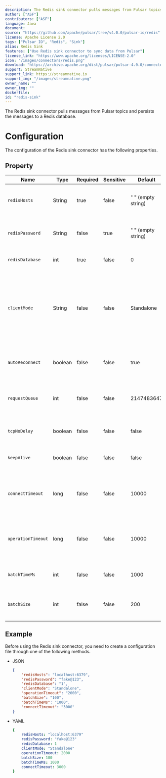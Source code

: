 ```yaml
---
description: The Redis sink connector pulls messages from Pulsar topics and persists the messages to a Redis database.
author: ["ASF"]
contributors: ["ASF"]
language: Java
document:
source: "https://github.com/apache/pulsar/tree/v4.0.0/pulsar-io/redis"
license: Apache License 2.0
tags: ["Pulsar IO", "Redis", "Sink"]
alias: Redis Sink
features: ["Use Redis sink connector to sync data from Pulsar"]
license_link: "https://www.apache.org/licenses/LICENSE-2.0"
icon: "/images/connectors/redis.png"
download: "https://archive.apache.org/dist/pulsar/pulsar-4.0.0/connectors/pulsar-io-redis-4.0.0.nar"
support: StreamNative
support_link: https://streamnative.io
support_img: "/images/streamnative.png"
owner_name: ""
owner_img: ""
dockerfile: 
id: "redis-sink"
---
```


The Redis sink connector pulls messages from Pulsar topics and persists the messages to a Redis database.

# Configuration

The configuration of the Redis sink connector has the following properties.

## Property

| Name               | Type    | Required | Sensitive | Default            | Description                                                                                                                     |
|--------------------|---------|----------|-----------|--------------------|---------------------------------------------------------------------------------------------------------------------------------|
| `redisHosts`       | String  | true     | false     | " " (empty string) | A comma-separated list of Redis hosts to connect to.                                                                            |
| `redisPassword`    | String  | false    | true      | " " (empty string) | The password used to connect to Redis.                                                                                          |
| `redisDatabase`    | int     | true     | false     | 0                  | The Redis database to connect to.                                                                                               |
| `clientMode`       | String  | false    | false     | Standalone         | The client mode when interacting with Redis cluster. <br><br>Below are the available options: <br><li>Standalone<br><li>Cluster |
| `autoReconnect`    | boolean | false    | false     | true               | Whether the Redis client automatically reconnect or not.                                                                        |
| `requestQueue`     | int     | false    | false     | 2147483647         | The maximum number of queued requests to Redis.                                                                                 |
| `tcpNoDelay`       | boolean | false    | false     | false              | Whether to enable TCP with no delay or not.                                                                                     |
| `keepAlive`        | boolean | false    | false     | false              | Whether to enable a keepalive to Redis or not.                                                                                  |
| `connectTimeout`   | long    | false    | false     | 10000              | The time to wait before timing out when connecting in milliseconds.                                                             |
| `operationTimeout` | long    | false    | false     | 10000              | The time before an operation is marked as timed out in milliseconds .                                                           |
| `batchTimeMs`      | int     | false    | false     | 1000               | The Redis operation time in milliseconds.                                                                                       |
| `batchSize`        | int     | false    | false     | 200                | The batch size of writing to Redis database.                                                                                    |


## Example

Before using the Redis sink connector, you need to create a configuration file through one of the following methods.

* JSON

    ```json
    {
        "redisHosts": "localhost:6379",
        "redisPassword": "fake@123",
        "redisDatabase": "1",
        "clientMode": "Standalone",
        "operationTimeout": "2000",
        "batchSize": "100",
        "batchTimeMs": "1000",
        "connectTimeout": "3000"
    }
    ```

* YAML

    ```yaml
    {
        redisHosts: "localhost:6379"
        redisPassword: "fake@123"
        redisDatabase: 1
        clientMode: "Standalone"
        operationTimeout: 2000
        batchSize: 100
        batchTimeMs: 1000
        connectTimeout: 3000
    }
    ```
